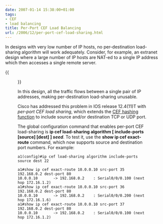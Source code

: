 ```yaml
---
date: 2007-01-14 15:38:00+01:00
tags:
- CEF
- load balancing
title: Per-Port CEF Load Balancing
url: /2006/12/per-port-cef-load-sharing.html
---
```

In designs with very low number of IP hosts, no per-destination load-sharing algorithm will work adequately. Consider, for example, an extranet design where a large number of IP hosts are NAT-ed to a single IP address which then accesses a single remote server.

{{<figure src="/2006/12/LoadSharing_2.jpg">}}

In this design, all the traffic flows between a single pair of IP addresses, making per-destination load-sharing unusable.
<!--more-->
Cisco has addressed this problem in IOS release 12.4(11)T with *per-port CEF load sharing*, which extends the [CEF hashing function](https://blog.ipspace.net/2006/10/cef-load-sharing-details.html) to include source and/or destination TCP or UDP port.

The global configuration command that enables per-port CEF load-sharing is **ip cef load-sharing algorithm \[ include-ports \[source\] \[dest\] \] *seed***. To test it, use the **show ip cef exact-route** command, which now supports source and destination port numbers. For example:

``` {.code}
a1(config)#ip cef load-sharing algorithm include-ports source dest 22

a1#show ip cef exact-route 10.0.0.10 src-port 35 192.168.0.2 dest-port 80
10.0.0.10       -> 192.168.0.2    : Serial0/0/0.100 (next hop 172.16.1.2)
a1#show ip cef exact-route 10.0.0.10 src-port 36 192.168.0.2 dest-port 80
10.0.0.10       -> 192.168.0.2    : Serial0/0/0.200 (next hop 172.16.1.6)
a1#show ip cef exact-route 10.0.0.10 src-port 37 192.168.0.2 dest-port 80
10.0.0.10       -> 192.168.0.2    : Serial0/0/0.100 (next hop 172.16.1.2)
```
